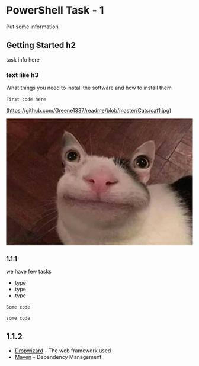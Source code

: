 # PowerShell Task - 1

Put some information

## Getting Started h2

task info here

### text like h3

What things you need to install the software and how to install them

```
First code here
```

(https://github.com/Greene1337/readme/blob/master/Cats/cat1.jpg)

![](Cats/cat2.png)


### 1.1.1

we have few tasks
* type
* type
* type

```
Some code
```

```
some code
```
## 1.1.2

* [Dropwizard](http://www.dropwizard.io/1.0.2/docs/) - The web framework used
* [Maven](https://maven.apache.org/) - Dependency Management
